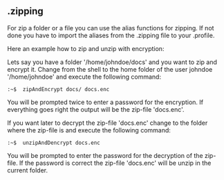 ## .zipping

For zip a folder or a file you can use the alias functions for zipping. If not done you have to import the aliases from the .zipping file to your .profile.


Here an example how to zip and unzip with encryption:

Lets say you have a folder '/home/johndoe/docs' and you want to zip and encrypt it. Change from the shell to the home folder of the user johndoe '/home/johndoe' and execute the following command:

```shell
:~$  zipAndEncrypt docs/ docs.enc
```

You will be prompted twice to enter a password for the encryption. If everything goes right the output will be the zip-file 'docs.enc'.

If you want later to decrypt the zip-file 'docs.enc' change to the folder where the zip-file is and execute the following command:

```shell
:~$  unzipAndDencrypt docs.enc
```
You will be prompted to enter the password for the decryption of the zip-file. 
If the password is correct the zip-file 'docs.enc' will be unzip in the current folder.
